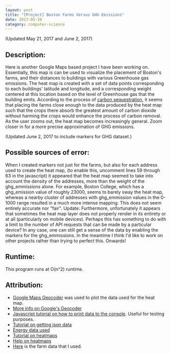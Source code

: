 ```yaml
---
layout: post
title: "[Project] Boston Farms Versus GHG Emissions"
date: 2017-05-20
category: computer-science
---
```


<link rel="stylesheet" type="text/css"  href="/keiths-site/css/main.css">

(Updated May 21, 2017 and June 2, 2017)

## Description:
Here is another Google Maps based project I have been working on. Essentially, this map is can be used to visualize the placement of Boston's farms, and their distances to buildings with various Greenhouse gas emissions. The heat map is created with a set of data points corresponding to each buildings' latitude and longitude, and a corresponding weight centered at this location based on the level of Greenhouse gas that the building emits. According to the process of [carbon sequestration](https://en.wikipedia.org/wiki/Carbon_sequestration#Agriculture), it seems that placing the farms close enough to the data produced by the heat map such that the crops there absorb the greatest amount of carbon dioxide without harming the crops would enhance the process of carbon removal. As the user zooms out, the heat map becomes increasingly general. Zoom closer in for a more precise approximation of GHG emissions.

(Updated June 2, 2017 to include markers for GHG dataset.)

<script async src="//jsfiddle.net/gt93c0yp/embed/js,html,css,result/dark/"></script>

## Possible sources of error:
When I created markers not just for the farms, but also for each address used to create the heat map, (to enable this, uncomment lines 59 through 63 in the javascript) it appeared that the heat map seemed to take into account the density of the addresses, more than the weight of the ghg_emmissions alone. For example, Boston College, which has a ghg_emission value of roughly 23000, seems to barely sway the heat map, whereas a nearby cluster of addresses with ghg_emmission values in the 0-1000 range resulted in a much more intense mapping. This does not seem entirely accurate nor "fair".
Update: Furthermore, unfortunately it appears that sometimes the heat map layer does not properly render in its entirety or at all (particularly on mobile devices). Perhaps this has something to do with a limit to the number of API requests that can be made by a particular device? In any case, one can still get a sense of the data by enabling the markers for the ghg_emmissions. In the meantime I think I'd like to work on other projects rather than trying to perfect this. Onwards!


## Runtime:
This program runs at O(n^2) runtime.

## Attribution:
* [Google Maps Geocoder](https://maps.googleapis.com/maps/api/geocode/json) was used to plot the data used for the heat map.
* [More info on Google's Geocoder](https://developers.google.com/maps/documentation/geocoding/intro)
* [Javascript tutorial on how to print data to the console](https://www.w3schools.com/js/js_output.asp). Useful for testing purposes.
* [Tutorial on getting json data](http://api.jquery.com/jquery.getjson/)
* [Energy data used](https://data.cityofboston.gov/Facilities/Building-Energy-and-Water-Use-Metrics/n9us-mq2b)
* [Tutorial on heatmaps](https://developers.google.com/maps/documentation/javascript/earthquakes#heatmaps)
* [Help on heatmaps](http://stackoverflow.com/questions/20861906/google-maps-heatmap-not-showing)
* [Here](https://data.cityofboston.gov/dataset/Urban-Farms/byxy-288e) is the farm data that I used.
